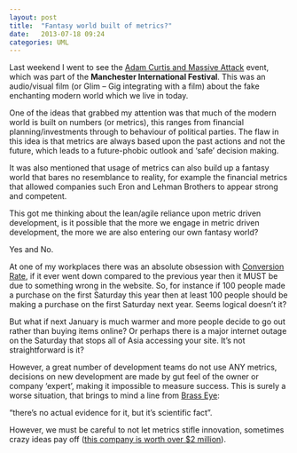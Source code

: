 ```yaml
---
layout: post
title:  "Fantasy world built of metrics?"
date:   2013-07-18 09:24
categories: UML
---
```

Last weekend I went to see the [Adam Curtis and Massive Attack](http://www.bbc.co.uk/blogs/adamcurtis/posts/MASSIVE-ATTACK-V-ADAM-CURTIS) event, which was part of the **Manchester International Festival**. This was an audio/visual film (or Glim – Gig integrating with a film) about the fake enchanting modern world which we live in today.

One of the ideas that grabbed my attention was that much of the modern world is built on numbers (or metrics), this ranges from financial planning/investments through to behaviour of political parties. The flaw in this idea is that metrics are always based upon the past actions and not the future, which leads to a future-phobic outlook and ‘safe’ decision making.

It was also mentioned that usage of metrics can also build up a fantasy world that bares no resemblance to reality, for example the financial metrics that allowed companies such Eron and Lehman Brothers to appear strong and competent.

This got me thinking about the lean/agile reliance upon metric driven development, is it possible that the more we engage in metric driven development, the more we are also entering our own fantasy world?

Yes and No.

At one of my workplaces there was an absolute obsession with [Conversion Rate](http://en.wikipedia.org/wiki/Conversion_rate), if it ever went down compared to the previous year then it MUST be due to something wrong in the website. So, for instance if 100 people made a purchase on the first Saturday this year then at least 100 people should be making a purchase on the first Saturday next year. Seems logical doesn’t it?

But what if next January is much warmer and more people decide to go out rather than buying items online? Or perhaps there is a major internet outage on the Saturday that stops all of Asia accessing your site. It’s not straightforward is it?

However, a great number of development teams do not use ANY metrics, decisions on new development are made by gut feel of the owner or company ‘expert’, making it impossible to measure success. This is surely a worse situation, that brings to mind a line from [Brass Eye](http://en.wikipedia.org/wiki/Brass_Eye):

“there’s no actual evidence for it, but it’s scientific fact”.

However, we must be careful to not let metrics stifle innovation, sometimes crazy ideas pay off ([this company is worth over $2 million](http://geesepoliceinc.com/)).


